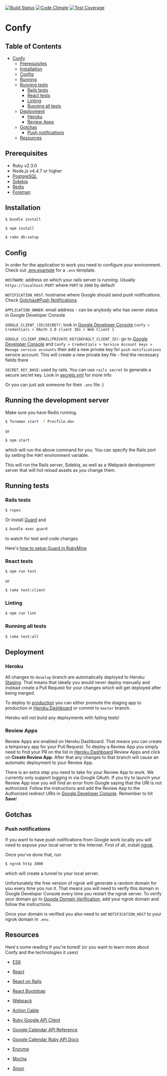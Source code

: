 [![Build Status](https://travis-ci.org/u2i/confy.svg?branch=develop)](https://travis-ci.org/u2i/confy)
[![Code Climate](https://codeclimate.com/github/u2i/confy/badges/gpa.svg)](https://codeclimate.com/github/u2i/confy)
[![Test Coverage](https://codeclimate.com/github/u2i/confy/badges/coverage.svg)](https://codeclimate.com/github/u2i/confy/coverage)

Confy
=================

Table of Contents
-----------------

  * [Confy](#confy)
    * [Prerequisites](#prerequisites)
    * [Installation](#installation)
    * [Config](#config)
    * [Running](#running-the-development-server)
    * [Running tests](#running-tests)
      * [Rails tests](#rails-tests)
      * [React tests](#react-tests)
      * [Linting](#linting)
      * [Running all tests](#running-all-tests)
    * [Deployment](#deployment)
      * [Heroku](#heroku)
      * [Review Apps](#review-apps)
    * [Gotchas](#gotchas)
      * [Push notifications](#push-notifications)
    * [Resources](#resources)


Prerequisites
--------------

* Ruby v2.3.0
* Node.js v4.4.7 or higher
* [PostgreSQL](https://www.postgresql.org/download/)
* [Sidekiq](https://github.com/mperham/sidekiq)
* [Redis](http://redis.io/download)
* [Foreman](https://github.com/ddollar/foreman)

Installation
--------------

```bash
$ bundle install
```
```bash
$ npm install
```
```bash
$ rake db:setup
```

Config
--------------

In order for the application to work you need to configure your environment. Check out [.env.example](https://github.com/u2i/confy/blob/develop/.env.example) for a `.env` template.

`HOSTNAME`: address on which your rails server is running. Usually `https://localhost:PORT` where `PORT` is `3000` by default

`NOTIFICATION_HOST`: hostname where Google should send push notifications. Check [Gotchas#Push Notifications](#push-notifications)

`APPLICATION_OWNER`: email address - can be anybody who has owner status in Google Developer Console

`GOOGLE_CLIENT_(ID|SECRET)`: look in [Google Developer Console](https://console.developers.google.com/apis/credentials/oauthclient/659112718098-i3u6g3s46vv5tccjvjcsfhrfta3omdvc.apps.googleusercontent.com?project=effective-relic-136507) `Confy > Credentials > OAuth 2.0 client IDs > Web Client 1`

`GOOGLE_(CLIENT_EMAIL|PRIVATE_KEY|DEFAULT_CLIENT_ID)`: go to [Google Developer Console](https://console.developers.google.com/iam-admin/serviceaccounts/project?project=effective-relic-136507) and `Confy > Credentials > Service Account keys > Manage service accounts` then add a new private key for `push-notifications` service account. This will create a new private key file - find the necessary fields there

`SECRET_KEY_BASE`: used by rails. You can use `rails secret` to generate a secure secret key. Look in [secrets.yml](https://github.com/u2i/confy/blob/develop/config/secrets.yml) for more info

Or you can just ask someone for their `.env` file :)

Running the development server
--------------

Make sure you have Redis running.

```bash
$ foreman start -f Procfile.dev
```
or
```bash
$ npm start
```
which will run the above command for you. You can specify the Rails port by setting the `PORT` environment variable.

This will run the Rails server, Sidekiq, as well as a Webpack development server that will hot reload assets as you change them.

Running tests
--------------

### Rails tests
```bash
$ rspec
```

Or install [Guard](https://github.com/guard/guard) and 
```bash
$ bundle exec guard
```
to watch for test and code changes

Here's [how to setup Guard in RubyMine](http://stackoverflow.com/questions/11996124/is-it-impossible-to-use-guard-with-rubymine#answer-12000765)

### React tests
```bash
$ npm run test
```
or
```bash
$ rake test:client
```

### Linting
```bash
$ npm run lint
```

### Running all tests
```bash
$ rake test:all
```

Deployment
--------------

### Heroku
All changes to `develop` branch are automatically deployed to Heroku [Staging](https://u2i-confy-staging.herokuapp.com/). That means that ideally you would never deploy manually and instead create a Pull Request for your changes which will get deployed after being merged. 

To deploy to [production](https://u2i-confy.herokuapp.com/) you can either promote the staging app to production in [Heroku Dashboard](https://dashboard.heroku.com/pipelines/1cbd7b9e-0cb0-4da3-9f6d-56761206e16f) or commit to `master` branch.

Heroku will not build any deployments with failing tests!

### Review Apps
Review Apps are enabled on Heroku Dashboard. That means you can create a temporary app for your Pull Request.
To deploy a Review App you simply need to find your PR on the list in [Heroku Dashboard](https://dashboard.heroku.com/pipelines/1cbd7b9e-0cb0-4da3-9f6d-56761206e16f) Review Apps and click on **Create Review App**. After that any changes to that branch will cause an automatic deployment to your Review App.

There is an extra step you need to take for your Review App to work. We currently only support logging in via Google OAuth. If you try to launch your Review App now you will find an error from Google saying that the URI is not authorized. Follow the instructions and add the Review App to the Authorized redirect URIs in [Google Developer Console](https://console.developers.google.com/apis/credentials/oauthclient/659112718098-i3u6g3s46vv5tccjvjcsfhrfta3omdvc.apps.googleusercontent.com?project=effective-relic-136507). Remember to hit **Save**!

Gotchas
--------------

### Push notifications
If you want to have push notifications from Google work locally you will need to expose your local server to the Internet.
First of all, install [ngrok](https://ngrok.com/download). 

Once you've done that, run
```bash
$ ngrok http 3000
```
which will create a tunnel to your local server.

Unfortunately the free version of ngrok will generate a random domain for you every time you run it. That means you will need to verify this domain in Google Developer Console every time you restart the ngrok server. To verify your domain go to [Google Domain Verification](https://console.developers.google.com/apis/credentials/domainverification?project=effective-relic-136507), add your ngrok domain and follow the instructions.

Once your domain is verified you also need to set `NOTIFICATION_HOST` to your ngrok domain in `.env`.

Resources
--------------

Here's some reading if you're bored! (or you want to learn more about Confy and the technologies it uses)

* [ES6](https://babeljs.io/docs/learn-es2015/)
* [React](https://facebook.github.io/react/)
* [React on Rails](https://github.com/shakacode/react_on_rails)
* [React Bootstrap](https://react-bootstrap.github.io/)
* [Webpack](https://blog.madewithlove.be/post/webpack-your-bags/)

* [Action Cable](http://edgeguides.rubyonrails.org/action_cable_overview.html)
* [Ruby Google API Client](https://developers.google.com/api-client-library/ruby/start/installation)
* [Google Calendar API Reference](https://developers.google.com/google-apps/calendar/v3/reference/)
* [Google Calendar Ruby API Docs](http://www.rubydoc.info/github/google/google-api-ruby-client/Google/Apis/CalendarV3)

* [Enzyme](http://airbnb.io/enzyme/)
* [Mocha](https://mochajs.org/)
* [Sinon](http://sinonjs.org/)
